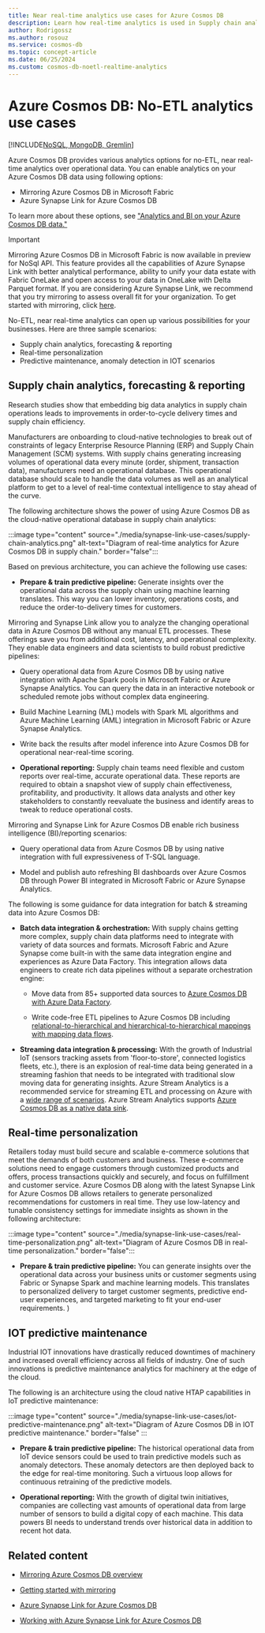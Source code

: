 ```yaml
---
title: Near real-time analytics use cases for Azure Cosmos DB
description: Learn how real-time analytics is used in Supply chain analytics, forecasting, reporting, real-time personalization, and IOT predictive maintenance.
author: Rodrigossz
ms.author: rosouz
ms.service: cosmos-db
ms.topic: concept-article
ms.date: 06/25/2024
ms.custom: cosmos-db-noetl-realtime-analytics
---
```


# Azure Cosmos DB: No-ETL analytics use cases
[!INCLUDE[NoSQL, MongoDB, Gremlin](includes/appliesto-nosql-mongodb-gremlin.md)]

Azure Cosmos DB provides various analytics options for no-ETL, near real-time analytics over operational data. You can enable analytics on your Azure Cosmos DB data using following options:
* Mirroring Azure Cosmos DB in Microsoft Fabric
* Azure Synapse Link for Azure Cosmos DB

To learn more about these options, see ["Analytics and BI on your Azure Cosmos DB data."](analytics-and-business-intelligence-overview.md)

> [!IMPORTANT]
> Mirroring Azure Cosmos DB in Microsoft Fabric is now available in preview for NoSql API. This feature provides all the capabilities of Azure Synapse Link with better analytical performance, ability to unify your data estate with Fabric OneLake and open access to your data in OneLake with Delta Parquet format. If you are considering Azure Synapse Link, we recommend that you try mirroring to assess overall fit for your organization. To get started with mirroring, click [here](/fabric/database/mirrored-database/azure-cosmos-db?context=/azure/cosmos-db/context/context). 

No-ETL, near real-time analytics can open up various possibilities for your businesses. Here are three sample scenarios: 

* Supply chain analytics, forecasting & reporting
* Real-time personalization
* Predictive maintenance, anomaly detection in IOT scenarios

## Supply chain analytics, forecasting & reporting

Research studies show that embedding big data analytics in supply chain operations leads to improvements in order-to-cycle delivery times and supply chain efficiency.

Manufacturers are onboarding to cloud-native  technologies to break out of constraints of legacy Enterprise Resource Planning (ERP) and Supply Chain Management (SCM) systems. With supply chains generating increasing volumes of operational data every minute (order, shipment, transaction data), manufacturers need an operational database. This operational database should scale to handle the data volumes as well as an analytical platform to get to a level of real-time contextual intelligence to stay ahead of the curve.

The following architecture shows the power of using Azure Cosmos DB as the cloud-native operational database in supply chain analytics:

:::image type="content" source="./media/synapse-link-use-cases/supply-chain-analytics.png" alt-text="Diagram of real-time analytics for Azure Cosmos DB in supply chain." border="false":::

Based on previous architecture, you can achieve the following use cases:

* **Prepare & train predictive pipeline:** Generate insights over the operational data across the supply chain using machine learning translates. This way you can lower inventory, operations costs, and reduce the order-to-delivery times for customers.

 Mirroring and Synapse Link allow you to analyze the changing operational data in Azure Cosmos DB without any manual ETL processes. These offerings save you from additional cost, latency, and operational complexity. They enable data engineers and data scientists to build robust predictive pipelines:

  * Query operational data from Azure Cosmos DB by using native integration with Apache Spark pools in  Microsoft Fabric or Azure Synapse Analytics. You can query the data  in an interactive notebook or scheduled remote jobs without complex data engineering.

  * Build  Machine Learning (ML) models with Spark ML algorithms and Azure Machine Learning (AML) integration in Microsoft Fabric or Azure Synapse Analytics.

  * Write back the results after model inference into Azure Cosmos DB for operational near-real-time scoring.

* **Operational reporting:** Supply chain teams need flexible and custom reports over real-time, accurate operational data. These reports are required to obtain a snapshot view of supply chain effectiveness, profitability, and productivity. It allows data analysts and other key stakeholders to constantly reevaluate the business and identify areas to tweak to reduce operational costs. 

 Mirroring and Synapse Link for Azure Cosmos DB enable rich business intelligence (BI)/reporting scenarios:

  * Query operational data from Azure Cosmos DB  by using native integration with full expressiveness of T-SQL language.

  * Model and publish auto refreshing BI dashboards over Azure Cosmos DB through Power BI integrated in Microsoft Fabric or Azure Synapse Analytics. 

The following is some guidance for data integration for batch & streaming data into Azure Cosmos DB:

* **Batch data integration & orchestration:** With supply chains getting more complex, supply chain data platforms need to integrate with variety of data sources and formats. Microsoft Fabric and Azure Synapse come built-in with the same data integration engine and experiences as Azure Data Factory. This integration allows data engineers to create rich data pipelines without a separate orchestration engine:

  * Move data from 85+ supported data sources to [Azure Cosmos DB with Azure Data Factory](/azure/data-factory/connector-azure-cosmos-db).  

  * Write code-free ETL pipelines to Azure Cosmos DB including [relational-to-hierarchical and hierarchical-to-hierarchical mappings with mapping data flows](/azure/data-factory/how-to-sqldb-to-cosmosdb).

* **Streaming data integration & processing:** With the growth of Industrial IoT (sensors tracking assets from 'floor-to-store', connected logistics fleets, etc.), there is an explosion of real-time data being generated in a streaming fashion that needs to be integrated with traditional slow moving data for generating insights. Azure Stream Analytics is a recommended service for streaming ETL and processing on Azure with a [wide range of scenarios](/azure/stream-analytics/streaming-technologies). Azure Stream Analytics supports [Azure Cosmos DB as a native data sink](/azure/stream-analytics/stream-analytics-documentdb-output).

## Real-time personalization

Retailers today must build secure and scalable e-commerce solutions that meet the demands of both customers and business. These e-commerce solutions need to engage customers through customized products and offers, process transactions quickly and securely, and focus on fulfillment and customer service. Azure Cosmos DB along with the latest Synapse Link for Azure Cosmos DB allows retailers to generate personalized recommendations for customers in real time. They use low-latency and tunable consistency settings for immediate insights as shown in the following architecture:

:::image type="content" source="./media/synapse-link-use-cases/real-time-personalization.png" alt-text="Diagram of Azure Cosmos DB in real-time personalization." border="false":::

* **Prepare & train predictive pipeline:** You can generate insights over the operational data across your business units or customer segments using Fabric or Synapse Spark and machine learning models. This translates to personalized delivery to target customer segments, predictive end-user experiences, and targeted marketing to fit your end-user requirements.
)
## IOT predictive maintenance

Industrial IOT innovations have drastically reduced downtimes of machinery and increased overall efficiency across all fields of industry. One of such innovations is predictive maintenance analytics for machinery at the edge of the cloud.

The following is an architecture using the cloud native HTAP capabilities in IoT predictive maintenance:

:::image type="content" source="./media/synapse-link-use-cases/iot-predictive-maintenance.png" alt-text="Diagram of Azure Cosmos DB in IOT predictive maintenance." border="false" :::

* **Prepare & train predictive pipeline:** The historical operational data from IoT device sensors could be used to train predictive models such as anomaly detectors. These anomaly detectors are then deployed back to the edge for real-time monitoring. Such a virtuous loop allows for continuous retraining of the predictive models.

* **Operational reporting:** With the growth of digital twin initiatives, companies are collecting vast amounts of operational data from large number of sensors to build a digital copy of each machine. This data powers BI needs to understand trends over historical data in addition to recent hot data.

## Related content


* [Mirroring Azure Cosmos DB overview](/fabric/database/mirrored-database/azure-cosmos-db?context=/azure/cosmos-db/context/context)

* [Getting started with mirroring](/fabric/database/mirrored-database/azure-cosmos-db-tutorial?context=/azure/cosmos-db/context/context)
  
* [Azure Synapse Link for Azure Cosmos DB](synapse-link.md) 

* [Working with Azure Synapse Link for Azure Cosmos DB](configure-synapse-link.md)

